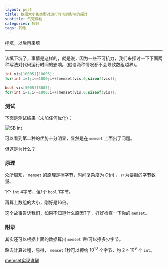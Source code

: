 ```yaml
---
layout: post
title: 数组大小和类型对运行时间的影响的探讨
subtitle: 气死偶勒
categories: 探讨
tags: 其他
---
```

挖坑，以后再来填

---

该填下坑了，事情是这样的，就是说，因为一些不可抗力，我们来探讨一下下面两种写法对代码运行时间的影响。(假设两种情况都不会导致数组越界)。

```cpp
int vis[10005][10005];
for(int i=1;i<=1000;i++)memset(vis,0,sizeof(vis));
```

```cpp
bool vis[5005][5005];
for(int i=1;i<=1000;i++)memset(vis,0,sizeof(vis));
```

### 测试

下面是测试结果（未加任何优化）：

![SB int](https://api.yimian.xyz/img/?path=imgbed/img_611ca84_190x68_8_null_normal.jpeg)

可以看到第二种的优势十分明显，显然是在 `memset` 上面出了问题。

但这是为什么？

### 原理

众所周知， `memset` 的原理是擦字节，时间复杂度为 $O(n)$ ， $n$ 为要擦的字节数量。

1个 `int` 4字节，但1个 `bool` 1字节。

再算上数组的大小，刚好是16倍。

这个故事告诉我们，如果不知道什么原因T了，好好检查一下你的 `memset`。

### 附录

其实还可以根据上面的数据算出 `memset` 1秒可以擦多少字节。

略去计算过程，易得， `memset` 1秒可以擦约 $10^{10}$ 个字节，约 $2\times 10^9$ 个 `int`。

[memset实现详解](https://www.cnblogs.com/hoodlum1980/p/3505802.html)

